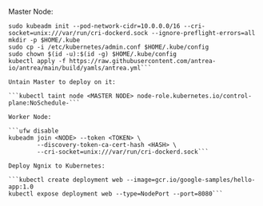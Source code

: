 Master Node:

````ufw disable
sudo kubeadm init --pod-network-cidr=10.0.0.0/16 --cri-socket=unix:///var/run/cri-dockerd.sock --ignore-preflight-errors=all
mkdir -p $HOME/.kube
sudo cp -i /etc/kubernetes/admin.conf $HOME/.kube/config
sudo chown $(id -u):$(id -g) $HOME/.kube/config
kubectl apply -f https://raw.githubusercontent.com/antrea-io/antrea/main/build/yamls/antrea.yml```

Untain Master to deploy on it:

```kubectl taint node <MASTER NODE> node-role.kubernetes.io/control-plane:NoSchedule-```

Worker Node:

```ufw disable
kubeadm join <NODE> --token <TOKEN> \
        --discovery-token-ca-cert-hash <HASH> \
        --cri-socket=unix:///var/run/cri-dockerd.sock```

Deploy Ngnix to Kubernetes:

```kubectl create deployment web --image=gcr.io/google-samples/hello-app:1.0
kubectl expose deployment web --type=NodePort --port=8080```
````

